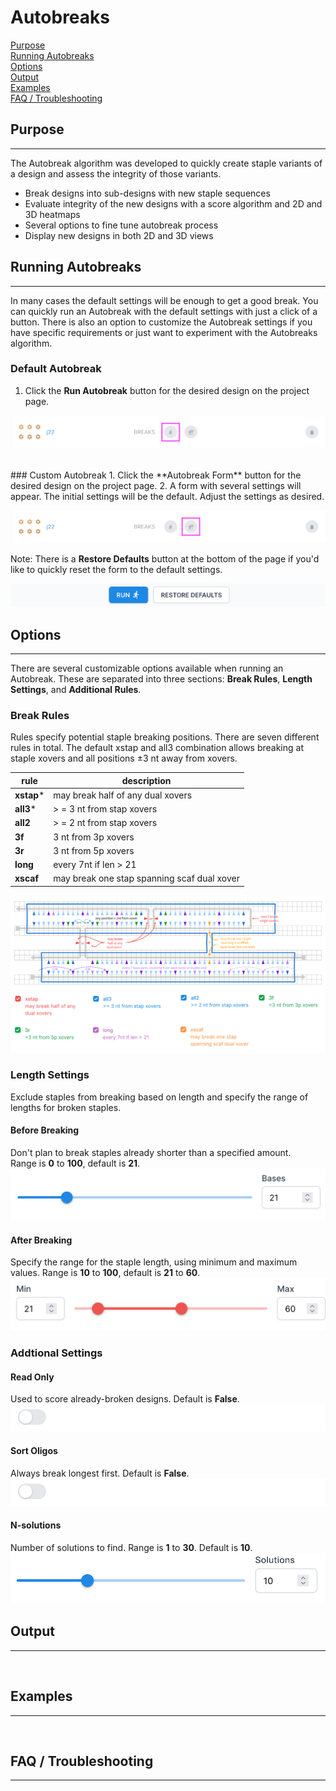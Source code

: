 # Autobreaks

[Purpose](#purpose)  
[Running Autobreaks](#running-sutobreaks)  
[Options](#options)  
[Output](#output)  
[Examples](#examples)  
[FAQ / Troubleshooting](#faq--troubleshooting)  

## Purpose
---
The Autobreak algorithm was developed to quickly create staple variants of a design and
assess the integrity of those variants.

* Break designs into sub-designs with new staple sequences
* Evaluate integrity of the new designs with a score algorithm and 2D and 3D heatmaps
* Several options to fine tune autobreak process
* Display new designs in both 2D and 3D views




## Running Autobreaks
---
In many cases the default settings will be enough to get a good break. You can quickly run an 
Autobreak with the default settings with just a click of a button. There is also an option to customize
the Autobreak settings if you have specific requirements or just want to experiment with the Autobreaks algorithm.


### Default Autobreak
1. Click the **Run Autobreak** button for the desired design on the project page.

![](../assets/img/design-parent-no-breaks-autobreak-default.png)

<br>
### Custom Autobreak
1. Click the **Autobreak Form** button for the desired design on the project page.   
2. A form with several settings will appear. The initial settings will be the default. 
Adjust the settings as desired. 

![](../assets/img/design-parent-no-breaks-autobreak-custom.png)

Note: There is a **Restore Defaults** button at the bottom of
the page if you'd like to quickly reset the form to the default settings.

![](../assets/img/autobreak-form-restore-defaults.png)




## Options
---
There are several customizable options available when running an Autobreak. 
These are separated into three sections: **Break Rules**, **Length Settings**, and **Additional Rules**.

### Break Rules
Rules specify potential staple breaking positions. 
There are seven different rules in total. The default xstap and all3 combination 
allows breaking at staple xovers and all positions ±3 nt away from xovers.

|  rule  |   description   |
| ------ | --------------- |
| **xstap***| may break half of any dual xovers |
| **all3*** | \> = 3 nt from stap xovers |
| **all2**  | \> = 2 nt from stap xovers |
| **3f**    | 3 nt from 3p xovers |
| **3r**    | 3 nt from 5p xovers |
| **long**  | every 7nt if len > 21 |
| **xscaf** | may break one stap spanning scaf dual xover |

![](../assets/img/autobreak-breakrules-all-diagram.png)
![](../assets/img/autobreak-breakrules-all-rules.png)

### Length Settings
Exclude staples from breaking based on length and specify the range of lengths for broken staples.


#### Before Breaking
Don't plan to break staples already shorter than a specified amount.    
Range is **0** to **100**, default is **21**.
![](../assets/img/autobreak-lengthsettings-before.png)


#### After Breaking
Specify the range for the staple length, using minimum and maximum values.
Range is **10** to **100**, default is **21** to **60**.
![](../assets/img/autobreak-lengthsettings-after.png)



### Addtional Settings


#### Read Only
Used to score already-broken designs.
Default is **False**.
![](../assets/img/autobreak-additionalrules-toggle.png)



#### Sort Oligos
Always break longest first.
Default is **False**.
![](../assets/img/autobreak-additionalrules-toggle.png)


#### N-solutions
Number of solutions to find.
Range is **1** to **30**. Default is **10**.
![](../assets/img/autobreak-additionalrules-nsolutions.png)



## Output
---
<br>


## Examples
---
<br>


## FAQ / Troubleshooting
---
<br>



